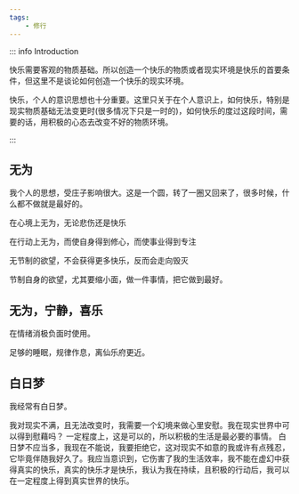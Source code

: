 ```yaml
---
tags:
    - 修行
---
```


::: info Introduction

快乐需要客观的物质基础。所以创造一个快乐的物质或者现实环境是快乐的首要条件，但这里不是谈论如何创造一个快乐的现实环境。

快乐，个人的意识思想也十分重要。这里只关于在个人意识上，如何快乐，特别是现实物质基础无法变更时(很多情况下只是一时的)，如何快乐的度过这段时间，需要的话，用积极的心态去改变不好的物质环境。

:::
## 无为

我个人的思想，受庄子影响很大。这是一个圆，转了一圈又回来了，很多时候，什么都不做就是最好的。

在心境上无为，无论悲伤还是快乐

在行动上无为，而使自身得到修心，而使事业得到专注

无节制的欲望，不会获得更多快乐，反而会走向毁灭

节制自身的欲望，尤其要缩小面，做一件事情，把它做到最好。

## 无为，宁静，喜乐

在情绪消极负面时使用。

足够的睡眠，规律作息，离仙乐府更近。

## 白日梦

我经常有白日梦。

我对现实不满，且无法改变时，我需要一个幻境来做心里安慰。我在现实世界中可以得到慰藉吗？ 一定程度上，这是可以的，所以积极的生活是最必要的事情。
白日梦不应当多，我现在不能说，我要拒绝它，这对现实不如意的我或许有点残忍，它毕竟伴随我好久了。我应当意识到，它伤害了我的生活效率，我不能在虚幻中获得真实的快乐，真实的快乐才是快乐，我认为我在持续，且积极的行动后，我可以在一定程度上得到真实世界的快乐。
